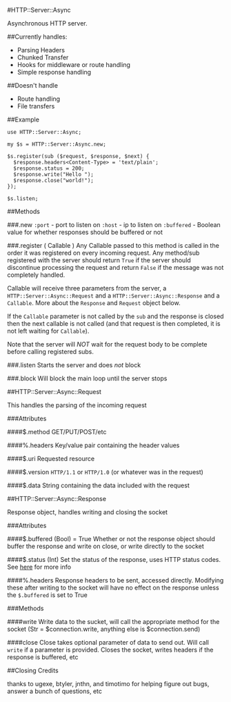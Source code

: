 #HTTP::Server::Async

Asynchronous HTTP server.  

##Currently handles:
* Parsing Headers
* Chunked Transfer
* Hooks for middleware or route handling
* Simple response handling

##Doesn't handle
* Route handling
* File transfers

##Example
```perl6
use HTTP::Server::Async;

my $s = HTTP::Server::Async.new;

$s.register(sub ($request, $response, $next) {
  $response.headers<Content-Type> = 'text/plain';
  $response.status = 200;
  $response.write("Hello ");
  $response.close("world!");
});

$s.listen;
```

##Methods

###.new
`:port` - port to listen on
`:host` - ip to listen on
`:buffered` - Boolean value for whether responses should be buffered or not

###.register ( Callable )
Any Callable passed to this method is called in the order it was registered on every incoming request.  Any method/sub registered with the server should return `True` if the server should discontinue processing the request and return `False` if the message was not completely handled.

Callable will receive three parameters from the server, a `HTTP::Server::Async::Request` and a `HTTP::Server::Async::Response` and a `Callable`.  More about the `Response` and `Request` object below.

If the `Callable` parameter is not called by the `sub` and the response is closed then the next callable is not called (and that request is then completed, it is not left waiting for `Callable`).   

Note that the server will *NOT* wait for the request body to be complete before calling registered subs.

###.listen 
Starts the server and does *not* block 

###.block
Will block the main loop until the server stops 

##HTTP::Server::Async::Request

This handles the parsing of the incoming request

###Attributes

####$.method 
GET/PUT/POST/etc

####%.headers
Key/value pair containing the header values

####$.uri
Requested resource

####$.version
`HTTP/1.1` or `HTTP/1.0` (or whatever was in the request)

####$.data
String containing the data included with the request

##HTTP::Server::Async::Response

Response object, handles writing and closing the socket

###Attributes

####$.buffered (Bool) = True
Whether or not the response object should buffer the response and write on close, or write directly to the socket

####$.status (Int)
Set the status of the response, uses HTTP status codes.  See [here](http://www.w3.org/Protocols/rfc2616/rfc2616-sec10.html) for more info

####%.headers
Response headers to be sent, accessed directly.  Modifying these after writing to the socket will have no effect on the response unless the `$.buffered` is set to True

###Methods

####write
Write data to the sucket, will call the appropriate method for the socket (Str = $connection.write, anything else is $connection.send)

####close
Close takes optional parameter of data to send out.  Will call `write` if a parameter is provided.  Closes the socket, writes headers if the response is buffered, etc 

##Closing Credits

thanks to ugexe, btyler, jnthn, and timotimo for helping figure out bugs, answer a bunch of questions, etc


